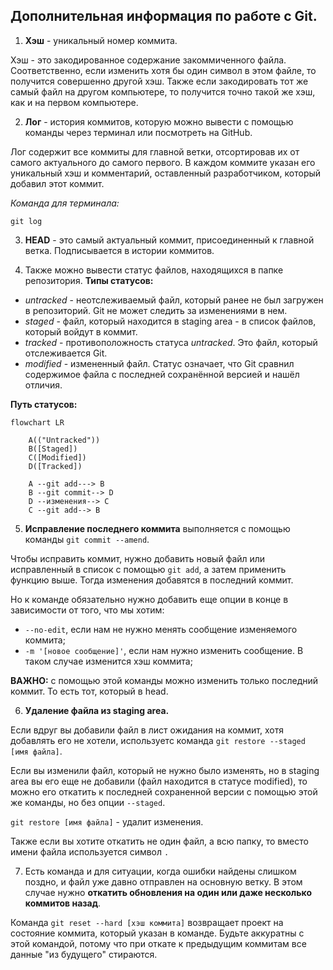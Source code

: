 ## Дополнительная информация по работе с Git.
1) **Хэш** - уникальный номер коммита.  

Хэш - это закодированное содержание закоммиченного файла. Соответственно, если изменить хотя бы один символ в этом файле, то получится совершенно другой хэш. Также если закодировать тот же самый файл на другом компьютере, то получится точно такой же хэш, как и на первом компьютере.  

2) **Лог** - история коммитов, которую можно вывести с помощью команды через терминал или посмотреть на GitHub.  

Лог содержит все коммиты для главной ветки, отсортировав их от самого актуального до самого первого. В каждом коммите указан его уникальный хэш и комментарий, оставленный разработчиком, который добавил этот коммит.  

*Команда для терминала:*
```
git log
```

3) **HEAD** - это самый актуальный коммит, присоединенный к главной ветка. Подписывается в истории коммитов.  

4) Также можно вывести статус файлов, находящихся в папке репозитория. **Типы статусов:**  

- *untracked* - неотслеживаемый файл, который ранее не был загружен в репозиторий. Git не может следить за изменениями в нем.   
- *staged* - файл, который находится в staging area - в список файлов, который войдут в коммит.  
- *tracked* - противоположность статуса *untracked*. Это файл, который отслеживается Git.  
- *modified* - измененный файл. Статус означает, что Git сравнил содержимое файла с последней сохранённой версией и нашёл отличия.  

**Путь статусов:**  

```mermaid
flowchart LR

    A(("Untracked"))
    B([Staged])
    C([Modified])
    D([Tracked])

    A --git add---> B
    B --git commit--> D
    D --изменения--> C
    C --git add--> B
```

5) **Исправление последнего коммита** выполняется с помощью команды `git commit --amend`.  

Чтобы исправить коммит, нужно добавить новый файл или исправленный в список с помощью `git add`, а затем применить функцию выше. Тогда изменения добавятся в последний коммит.  

Но к команде обязательно нужно добавить еще опции в конце в зависимости от того, что мы хотим:  

- `--no-edit`, если нам не нужно менять сообщение изменяемого коммита;  
- `-m '[новое сообщение]'`, если нам нужно изменить сообщение. В таком случае изменится хэш коммита;  

**ВАЖНО:**  с помощью этой команды можно изменить только последний коммит. То есть тот, который в head.  

6) **Удаление файла из staging area.**  

Если вдруг вы добавили файл в лист ожидания на коммит, хотя добавлять его не хотели, используетс команда `git restore --staged [имя файла]`.  

Если вы изменили файл, который не нужно было изменять, но в staging area вы его еще не добавили (файл находится в статусе modified), то можно его откатить к последней сохраненной версии с помощью этой же команды, но без опции `--staged`.  

`git restore [имя файла]` - удалит изменения.  

Также если вы хотите откатить не один файл, а всю папку, то вместо имени файла используется символ `.`  

7) Есть команда и для ситуации, когда ошибки найдены слишком поздно, и файл уже давно отправлен на основную ветку. В этом случае нужно **откатить обновления на один или даже несколько коммитов назад**.  

Команда `git reset --hard [хэш коммита]` возвращает проект на состояние коммита, который указан в команде. Будьте аккуратны с этой командой, потому что при откате к предыдущим коммитам все данные "из будущего" стираются.  
